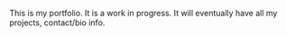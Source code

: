 This is my portfolio. It is a work in progress. It will eventually have all my projects, contact/bio info. 
